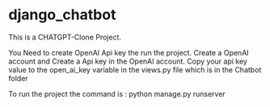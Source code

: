 # django_chatbot

This is a CHATGPT-Clone Project.

You Need to create OpenAI Api key the run the project.
Create a OpenAI account and Create a Api key in the OpenAI account.
Copy your api key value to the open_ai_key variable in the views.py file which is in the Chatbot folder


To run the project the command is :
python manage.py runserver

